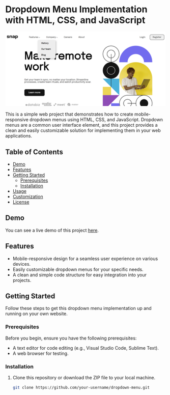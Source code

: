 # Dropdown Menu Implementation with HTML, CSS, and JavaScript

![Demo Image](./images/screenshot.png)

This is a simple web project that demonstrates how to create mobile-responsive dropdown menus using HTML, CSS, and JavaScript. Dropdown menus are a common user interface element, and this project provides a clean and easily customizable solution for implementing them in your web applications.

## Table of Contents

- [Demo](#demo)
- [Features](#features)
- [Getting Started](#getting-started)
  - [Prerequisites](#prerequisites)
  - [Installation](#installation)
- [Usage](#usage)
- [Customization](#customization)
- [License](#license)

## Demo

You can see a live demo of this project [here](demo-link).

## Features

- Mobile-responsive design for a seamless user experience on various devices.
- Easily customizable dropdown menus for your specific needs.
- A clean and simple code structure for easy integration into your projects.

## Getting Started

Follow these steps to get this dropdown menu implementation up and running on your own website.

### Prerequisites

Before you begin, ensure you have the following prerequisites:

- A text editor for code editing (e.g., Visual Studio Code, Sublime Text).
- A web browser for testing.

### Installation

1. Clone this repository or download the ZIP file to your local machine.

   ```bash
   git clone https://github.com/your-username/dropdown-menu.git
   ```
